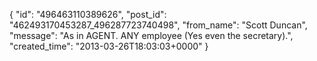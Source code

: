  {
   "id": "496463110389626",
   "post_id": "462493170453287_496287723740498",
   "from_name": "Scott Duncan",
   "message": "As in AGENT. ANY employee (Yes even the secretary).",
   "created_time": "2013-03-26T18:03:03+0000"
 }
